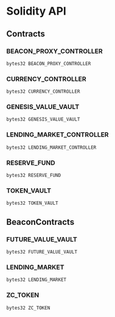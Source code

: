 # Solidity API

## Contracts

### BEACON_PROXY_CONTROLLER

```solidity
bytes32 BEACON_PROXY_CONTROLLER
```

### CURRENCY_CONTROLLER

```solidity
bytes32 CURRENCY_CONTROLLER
```

### GENESIS_VALUE_VAULT

```solidity
bytes32 GENESIS_VALUE_VAULT
```

### LENDING_MARKET_CONTROLLER

```solidity
bytes32 LENDING_MARKET_CONTROLLER
```

### RESERVE_FUND

```solidity
bytes32 RESERVE_FUND
```

### TOKEN_VAULT

```solidity
bytes32 TOKEN_VAULT
```

## BeaconContracts

### FUTURE_VALUE_VAULT

```solidity
bytes32 FUTURE_VALUE_VAULT
```

### LENDING_MARKET

```solidity
bytes32 LENDING_MARKET
```

### ZC_TOKEN

```solidity
bytes32 ZC_TOKEN
```

